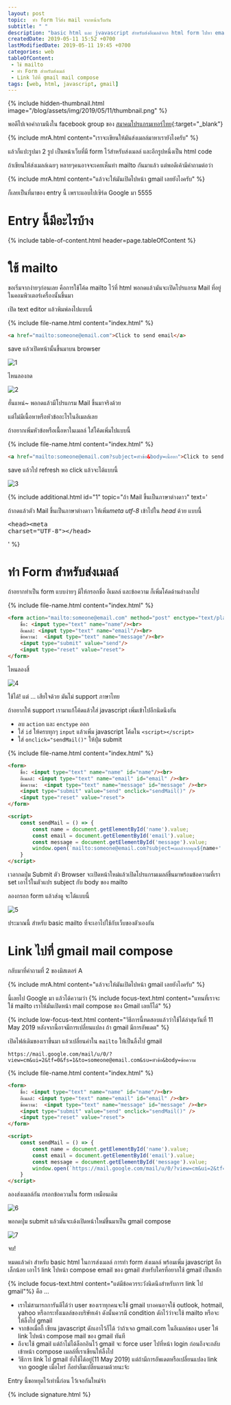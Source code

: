 ```yaml
---
layout: post 
topic:  ทำ form ไว้ส่ง mail จากหน้าเว็บกัน
subtitle: " "
description: "basic html และ jvavascript สำหรับส่งอีเมลล์จาก html form ไปหา email ใน portfolio หรือเว็บไซต์ของตัวเอง"
createdDate: 2019-05-11 15:52 +0700
lastModifiedDate: 2019-05-11 19:45 +0700
categories: web
tableOfContent:
 - ใช้ mailto
 - ทำ Form สำหรับส่งเมล์
 - Link ไปที่ gmail mail compose
tags: [web, html, javascript, gmail]
---
```

{% include hidden-thumbnail.html image="/blog/assets/img/2019/05/11/thumbnail.png" %}

พอดีไปเจอคำถามนึงใน facebook group ของ [สมาคมโปรแกรมเทอร์ไทย](https://web.facebook.com/groups/ThaiPGAssociateSociety/){:target="_blank"}

{% include mrA.html content="เราจะเขียนให้มันส่งเมลล์มาหาเรายังไงครับ" %}

แล้วก็แปะรูปมา 2 รูป เป็นหน้าเว็บที่มี form ไว้สำหรับส่งเมลล์ และอีกรูปหนึ่งเป็น html code

ถ้าเขียนให้ส่งเมลล์เฉยๆ หลายๆคนอาจจะเคยเห็นท่า mailto กันมาแล้ว แต่พอดีเค้ามีคำถามต่อว่า

{% include mrA.html content="แล้วจะให้มันเปิดไปหน้า gmail เลยยังไงครับ" %}

ก็เลยเป็นที่มาของ entry นี้ เพราะแอบไปเซิร์ด Google มา 5555

# Entry นี้มีอะไรบ้าง

{% include table-of-content.html header=page.tableOfContent %}

# ใช้ mailto

ขอเริ่มจากง่ายๆก่อนเลย คือการใช้โค้ด mailto ไว้ที่ html พอกดแล้วมันจะเปิดโปรแกรม Mail ที่อยู่ในคอมพิวเตอร์เครื่องนั้นขึ้นมา

เปิด text editor แล้วพิมพ์ลงไปแบบนี้

{% include file-name.html content="index.html" %}
```html
<a href="mailto:someone@email.com">Click to send email</a>
```

save แล้วเปิดหน้านั้นขึ้นมาบน browser

![1](/blog/assets/img/2019/05/11/1.png)

ไหนลองกด 

![2](/blog/assets/img/2019/05/11/2.png)

ฮั่นแหน่~ พอกดแล้วมีโปรแกรม Mail ขึ้นมาจริงด้วย 

แต่ไม่มีเนื้อหาหรือหัวข้ออะไรในอีเมลล์เลย

ถ้าอยากเพิ่มหัวข้อหรือเนื้อหาในเมลล์ ใส่โค้ดเพิ่มไปแบบนี้

{% include file-name.html content="index.html" %}
```html
<a href="mailto:someone@email.com?subject=หัวข้อ&body=เนื้อหา">Click to send email</a>
```

save แล้วไป refresh พอ click แล้วจะได้แบบนี้

![3](/blog/assets/img/2019/05/11/3.png)

{% include additional.html id="1" topic="ถ้า Mail ขึ้นเป็นภาษาต่างดาว" 
    text='<p>ถ้ากดแล้วตัว Mail ขึ้นเป็นภาษาต่างดาว ให้เพิ่ม<em>meta utf-8</em> เข้าไปใน <em>head</em> ด้วย แบบนี้</p>
    <pre class="highlight">&lt;head&gt;&lt;meta charset="UTF-8"&gt;&lt;/head&gt;</pre>' %}

# ทำ Form สำหรับส่งเมลล์

ถ้าอยากทำเป็น form แบบง่ายๆ มีให้กรอกชื่อ อีเมลล์ และข้อความ ก็เพิ่มโค้ดด้านล่างลงไป 

{% include file-name.html content="index.html" %}
```html
<form action="mailto:someone@email.com" method="post" enctype="text/plain">
    ชื่อ: <input type="text" name="name"/><br>
    อีเมลล์: <input type="text" name="email"/><br>
    ข้อความ:  <input type="text" name="message"/><br>
    <input type="submit" value="send"/>
    <input type="reset" value="reset">
</form>
```

ไหนลองสิ้

![4](/blog/assets/img/2019/05/11/4.png)

ใช้ได้! แต่ ... เสียใจด้วย มันไม่ support ภาษาไทย 

ถ้าอยากให้ support เรามาแก้โค้ดแล้วใส่ javascript เพิ่มเข้าไปอีกนิดนึงกัน

- ลบ `action` และ `enctype` ออก 
- ใส่ `id` ให้ครบทุกๆ `input` แล้วเพิ่ม javascript โค้ดใน `<script></script>`
- ใส่ `onclick="sendMail()"` ให้ปุ่ม submit
  
{% include file-name.html content="index.html" %}
```html
<form>
    ชื่อ: <input type="text" name="name" id="name"/><br>
    อีเมลล์: <input type="text" name="email" id="email" /><br>
    ข้อความ:  <input type="text" name="message" id="message" /><br>
    <input type="submit" value="send" onclick="sendMail()" />
    <input type="reset" value="reset">
</form>

<script>
    const sendMail = () => {
        const name = document.getElementById('name').value;
        const email = document.getElementById('email').value;
        const message = document.getElementById('message').value;
        window.open(`mailto:someone@email.com?subject=เมลล์จากคุณ${name+' '+email}&body=${message}`);
    }
</script>
```

เวลากดปุ่ม Submit ตัว Browser จะเปิดหน้าใหม่แล้วเปิดโปรแกรมเมลล์ขึ้นมาพร้อมข้อความที่เรา set เอาไว้ในตัวแปร subject กับ body ของ mailto 

ลองกรอก form แล้วส่งดู จะได้แบบนี้

![5](/blog/assets/img/2019/05/11/5.png)

ประมาณนี้ สำหรับ basic mailto ที่จะเอาไปใช้กับเว็บของตัวเองกัน

# Link ไปที่ gmail mail compose

กลับมาที่คำถามที่ 2 ของมิสเตอร์ A

{% include mrA.html content="แล้วจะให้มันเปิดไปหน้า gmail เลยยังไงครับ" %}

นี้เลยไป Google มา แล้วได้ความว่า {% include focus-text.html content="แทนที่เราจะใช้ mailto เราให้มันเปิดหน้า mail compose ของ Gmail เลยก็ได้" %} 

{% include low-focus-text.html content="วิธีการนี้ทดสอบแล้วว่าใช้ได้ล่าสุดวันที่ 11 May 2019 หลังจากนี้อาจมีการเปลี่ยนแปลง ถ้า gmail มีการอัพเดต" %}

เปิดไฟล์เดิมของเราขึ้นมา แล้วเปลี่ยนค่าใน `mailto` ให้เป็นลิ้งไป gmail

```
https://mail.google.com/mail/u/0/?view=cm&ui=2&tf=0&fs=1&to=someone@email.com&su=หัวข้อ&body=ข้อความ
```

{% include file-name.html content="index.html" %}
```html
<form>
    ชื่อ: <input type="text" name="name" id="name"/><br>
    อีเมลล์: <input type="text" name="email" id="email" /><br>
    ข้อความ:  <input type="text" name="message" id="message" /><br>
    <input type="submit" value="send" onclick="sendMail()" />
    <input type="reset" value="reset">
</form>

<script>
    const sendMail = () => {
        const name = document.getElementById('name').value;
        const email = document.getElementById('email').value;
        const message = document.getElementById('message').value;
        window.open(`https://mail.google.com/mail/u/0/?view=cm&ui=2&tf=0&fs=1&to=someone@email.com&su=เมลล์จากคุณ${name+' '+email}&body=${message}`);
    }
</script>
```

ลองส่งเมลล์กัน กรอกข้อความใน form เหมือนเดิม

![6](/blog/assets/img/2019/05/11/6.png)

พอกดปุ่ม submit แล้วมันจะเด้งเปิดหน้าใหม่ขึ้นมาเป็น gmail compose 

![7](/blog/assets/img/2019/05/11/7.png)

จบ!

หมดแล้วค่า สำหรับ basic html ในการส่งเมลล์ การทำ form ส่งเมลล์ พร้อมเพิ่ม javascript อีกเล็กน้อย เอาไว้ link ไปหน้า compose email ของ gmail สำหรับใครที่อยากใช้ gmail เป็นหลัก

{% include focus-text.html content="แต่มีข้อควรระวังนิดนึงสำหรับการ link ไป gmail"%} คือ ...
- เราไม่สามารถการันตีได้ว่า user ของเราทุกคนจะใช้ gmail บางคนอาจใช้ outlook, hotmail, yahoo หรือกระทั่งเมลล์ของบริษัทเค้า ดังนั้นควรมี condition ดักไว้ว่าจะใช้ mailto หรือจะให้ลิ้งไป gmail
- จากข้อเมื่อกี้ เขียน javascript ดักเอาไว้ก็ได้ ว่าถ้าเจอ gmail.com ในอีเมลล์ของ user ให้ link ไปหน้า compose mail ของ gmail ทันที
- ถึงจะใช้ gmail แต่ถ้าไม่ได้ล็อกอินไว้ gmail จะ force user ไปที่หน้า login ก่อนถึงจะกลับเข้าหน้า compose เมลล์ที่เราเขียนให้ลิ้งไป
- วิธีการ link ไป gmail ยังใช้ได้อยู่(11 May 2019) แต่ถ้ามีการอัพเดตหรือเปลี่ยนแปลง link จาก google เมื่อไหร่ ก็อย่าลืมเปลี่ยนตามด้วยนะจ้ะ

Entry นี้ขอหยุดไว้เท่านี้ก่อน ไว้เจอกันใหม่จ้า

{% include signature.html %}